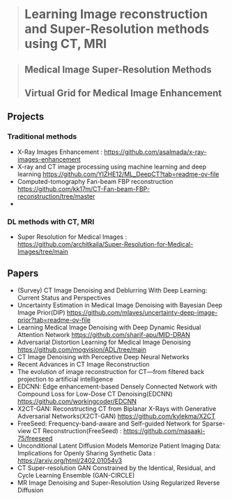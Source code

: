 
> # Learning Image reconstruction and Super-Resolution methods using CT, MRI

> ## Medical Image Super-Resolution Methods
> ## Virtual Grid for Medical Image Enhancement

## Projects
### Traditional methods
- X-Ray Images Enhancement : https://github.com/asalmada/x-ray-images-enhancement
- X-ray and CT image processing using machine learning and deep learning https://github.com/YIZHE12/ML_DeepCT?tab=readme-ov-file
- Computed-tomography Fan-beam FBP reconstruction https://github.com/kk17m/CT-Fan-beam-FBP-reconstruction/tree/master
- 

### DL methods with CT, MRI
- Super Resolution for Medical Images : https://github.com/architkaila/Super-Resolution-for-Medical-Images/tree/main


## Papers
- (Survey) CT Image Denoising and Deblurring With Deep Learning: Current Status and Perspectives
- Uncertainty Estimation in Medical Image Denoising with Bayesian Deep Image Prior(DIP) https://github.com/mlaves/uncertainty-deep-image-prior?tab=readme-ov-file
- Learning Medical Image Denoising with Deep Dynamic Residual Attention Network https://github.com/sharif-apu/MID-DRAN 
- Adversarial Distortion Learning for Medical Image Denoising https://github.com/mogvision/ADL/tree/main
- CT Image Denoising with Perceptive Deep Neural Networks
- Recent Advances in CT Image Reconstruction
- The evolution of image reconstruction for CT—from filtered back projection to artificial intelligence
- EDCNN: Edge enhancement-based Densely Connected Network with Compound Loss for Low-Dose CT Denoising(EDCNN) https://github.com/workingcoder/EDCNN
- X2CT-GAN: Reconstructing CT from Biplanar X-Rays with Generative Adversarial Networks(X2CT-GAN) https://github.com/kylekma/X2CT  
- FreeSeed: Frequency-band-aware and Self-guided Network for Sparse-view CT Reconstruction(FreeSeed) : https://github.com/masaaki-75/freeseed
- Unconditional Latent Diffusion Models Memorize Patient Imaging Data: Implications for Openly Sharing Synthetic Data : https://arxiv.org/html/2402.01054v3
- CT Super-resolution GAN Constrained by the Identical, Residual, and Cycle Learning Ensemble (GAN-CIRCLE)
- MR Image Denoising and Super-Resolution Using Regularized Reverse Diffusion

